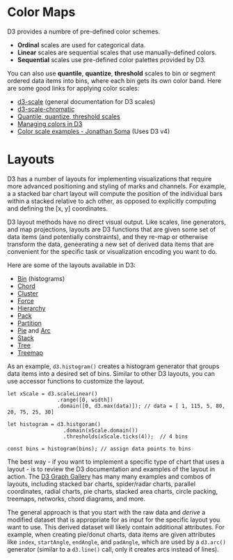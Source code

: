 # Color Maps

D3 provides a numbre of pre-defined color schemes.

* **Ordinal** scales are used for categorical data.
* **Linear** scales are sequential scales that use manually-defined colors.
* **Sequential** scales use pre-defined color palettes provided by D3.

You can also use **quantile**, **quantize**, **threshold** scales to bin or segment ordered data items into bins, where each bin gets its own color band. Here are some good links for applying color scales:

* [d3-scale](https://github.com/d3/d3-scale/blob/master/README.md#quantile-scales) (general documentation for D3 scales)
* [d3-scale-chromatic](https://github.com/d3/d3-scale-chromatic)
* [Quantile, quantize, threshold scales](https://observablehq.com/@d3/quantile-quantize-and-threshold-scales)
* [Managing colors in D3](https://www.d3-graph-gallery.com/graph/custom_color.html)
* [Color scale examples - Jonathan Soma](http://jonathansoma.com/tutorials/d3/color-scale-examples/) (Uses D3 v4)

# Layouts

D3 has a number of layouts for implementing visualizations that require more advanced positioning and styling of marks and channels. For example, a a stacked bar chart layout will compute the position of the individual bars within a stacked relative to ach other, as opposed to explicitly computing and defining the [x, y] coordinates. 

D3 layout methods have no direct visual output. Like scales, line generators, and map projections, layouts are D3 functions that are given some set of data items (and potentially constraints), and they re-map or otherwise transform the data, geneerating a new set of derived data items that are convenient for the specific task or visualization encoding you want to do. 

Here are some of the layouts available in D3:
* [Bin](https://github.com/d3/d3-array/blob/v2.8.0/README.md#bins) (histograms)
* [Chord](https://github.com/d3/d3-chord)
* [Cluster](https://github.com/d3/d3-hierarchy#cluster)
* [Force](https://github.com/d3/d3-force)
* [Hierarchy](https://github.com/d3/d3-hierarchy)
* [Pack](https://github.com/d3/d3-hierarchy#pack)
* [Partition](https://github.com/d3/d3-hierarchy#partition)
* [Pie](https://github.com/d3/d3-shape#pies) and [Arc](https://github.com/d3/d3-shape#arcs)
* [Stack](https://github.com/d3/d3-shape#stacks)
* [Tree](https://github.com/d3/d3-hierarchy#tree)
* [Treemap](https://github.com/d3/d3-hierarchy#treemap)



As an example, `d3.histogram()` creates a histogram generator that groups data items into a desired set of bins. Similar to other D3 layouts, you can use accessor functions to customize the layout.

```
let xScale = d3.scaleLinear()
                .range([0, width])
                .domain([0, d3.max(data)]); // data = [ 1, 115, 5, 80, 20, 75, 25, 30]

let histogram = d3.histgoram()
                  .domain(xScale.domain())
                  .thresholds(xScale.ticks(4));  // 4 bins

const bins = histogram(bins); // assign data points to bins
```

The best way - if you want to implement a specific type of chart that uses a layout - is to review the D3 documentation and examples of the layout in action. The [D3 Graph Gallery](https://www.d3-graph-gallery.com/index.html) has many many examples and combos of layouts, including stacked bar charts, spider/radar charts, parallel coordinates, radial charts, pie charts, stacked area charts, circle packing, treemaps, networks, chord diagrams, and more.

The general approach is that you start with the raw data and _derive_ a modified dataset that is appropriate for as input for the specific layout you want to use. This derived dataset will likely contain additional attributes. For example, when creating pie/donut charts, data items are given attributes like `index`, `startAngle`, `endAngle`, and `padAngle`, which are used by a `d3.arc()` generator (similar to a `d3.line()` call, only it creates arcs instead of lines).